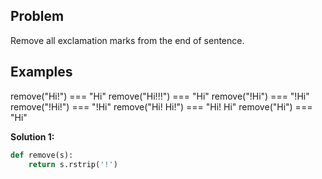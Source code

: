 ## Problem

Remove all exclamation marks from the end of sentence.

## Examples

remove("Hi!") === "Hi"
remove("Hi!!!") === "Hi"
remove("!Hi") === "!Hi"
remove("!Hi!") === "!Hi"
remove("Hi! Hi!") === "Hi! Hi"
remove("Hi") === "Hi"

**Solution 1:**

```python
def remove(s):
    return s.rstrip('!')
```
